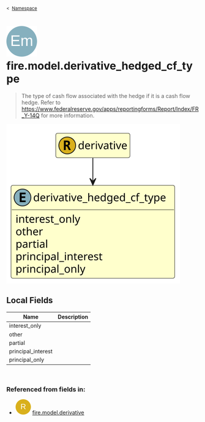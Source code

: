 <sub>&lt;&nbsp; [Namespace](index.md)</sub>
# <img src='images/enumType-lg.svg'/> fire.model.derivative_hedged_cf_type
>  
>The type of cash flow associated with the hedge if it is a cash flow hedge. Refer to https://www.federalreserve.gov/apps/reportingforms/Report/Index/FR_Y-14Q for more information.
> 
<img src='images/fire.model.derivative_hedged_cf_type.svg'/>


## Local Fields


| Name        | Description |
| ----------- | ----------- |
| interest_only |   |
| other |   |
| partial |   |
| principal_interest |   |
| principal_only |   |

<br/>

### Referenced from fields in:
- <img src='images/recordType.svg'/> [fire.model.derivative](UDT-fire.model.derivative.md)
